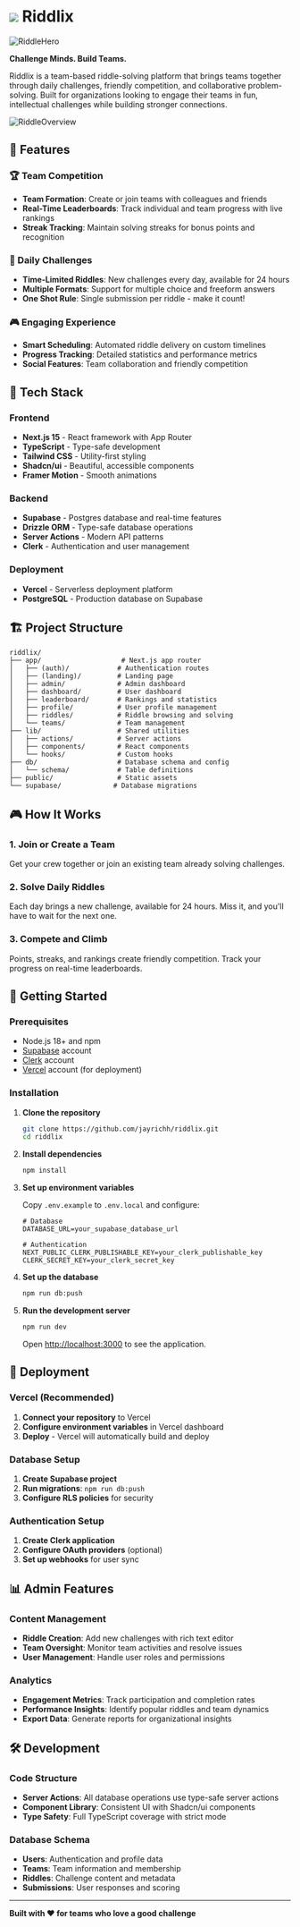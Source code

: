 # ![](<riddlix sm.png>) Riddlix

![RiddleHero](image-1.png)

**Challenge Minds. Build Teams.**

Riddlix is a team-based riddle-solving platform that brings teams together through daily challenges, friendly competition, and collaborative problem-solving. Built for organizations looking to engage their teams in fun, intellectual challenges while building stronger connections.

![RiddleOverview](image.png)

## 🎯 Features

### 🏆 Team Competition
- **Team Formation**: Create or join teams with colleagues and friends
- **Real-Time Leaderboards**: Track individual and team progress with live rankings
- **Streak Tracking**: Maintain solving streaks for bonus points and recognition

### 🧩 Daily Challenges
- **Time-Limited Riddles**: New challenges every day, available for 24 hours
- **Multiple Formats**: Support for multiple choice and freeform answers
- **One Shot Rule**: Single submission per riddle - make it count!

### 🎮 Engaging Experience
- **Smart Scheduling**: Automated riddle delivery on custom timelines
- **Progress Tracking**: Detailed statistics and performance metrics
- **Social Features**: Team collaboration and friendly competition

## 🚀 Tech Stack

### Frontend
- **Next.js 15** - React framework with App Router
- **TypeScript** - Type-safe development
- **Tailwind CSS** - Utility-first styling
- **Shadcn/ui** - Beautiful, accessible components
- **Framer Motion** - Smooth animations

### Backend
- **Supabase** - Postgres database and real-time features
- **Drizzle ORM** - Type-safe database operations
- **Server Actions** - Modern API patterns
- **Clerk** - Authentication and user management

### Deployment
- **Vercel** - Serverless deployment platform
- **PostgreSQL** - Production database on Supabase

## 🏗️ Project Structure

```
riddlix/
├── app/                    # Next.js app router
│   ├── (auth)/            # Authentication routes
│   ├── (landing)/         # Landing page
│   ├── admin/             # Admin dashboard
│   ├── dashboard/         # User dashboard
│   ├── leaderboard/       # Rankings and statistics
│   ├── profile/           # User profile management
│   ├── riddles/           # Riddle browsing and solving
│   └── teams/             # Team management
├── lib/                   # Shared utilities
│   ├── actions/           # Server actions
│   ├── components/        # React components
│   └── hooks/             # Custom hooks
├── db/                    # Database schema and config
│   └── schema/            # Table definitions
├── public/                # Static assets
└── supabase/             # Database migrations
```

## 🎮 How It Works

### 1. Join or Create a Team
Get your crew together or join an existing team already solving challenges.

### 2. Solve Daily Riddles
Each day brings a new challenge, available for 24 hours. Miss it, and you'll have to wait for the next one.

### 3. Compete and Climb
Points, streaks, and rankings create friendly competition. Track your progress on real-time leaderboards.

## 🔧 Getting Started

### Prerequisites

- Node.js 18+ and npm
- [Supabase](https://supabase.com/) account
- [Clerk](https://clerk.com/) account
- [Vercel](https://vercel.com/) account (for deployment)

### Installation

1. **Clone the repository**
   ```bash
   git clone https://github.com/jayrichh/riddlix.git
   cd riddlix
   ```

2. **Install dependencies**
   ```bash
   npm install
   ```

3. **Set up environment variables**
   
   Copy `.env.example` to `.env.local` and configure:
   ```env
   # Database
   DATABASE_URL=your_supabase_database_url
   
   # Authentication
   NEXT_PUBLIC_CLERK_PUBLISHABLE_KEY=your_clerk_publishable_key
   CLERK_SECRET_KEY=your_clerk_secret_key
   ```

4. **Set up the database**
   ```bash
   npm run db:push
   ```

5. **Run the development server**
   ```bash
   npm run dev
   ```

   Open [http://localhost:3000](http://localhost:3000) to see the application.

## 🚀 Deployment

### Vercel (Recommended)

1. **Connect your repository** to Vercel
2. **Configure environment variables** in Vercel dashboard
3. **Deploy** - Vercel will automatically build and deploy

### Database Setup

1. **Create Supabase project**
2. **Run migrations**: `npm run db:push`
3. **Configure RLS policies** for security

### Authentication Setup

1. **Create Clerk application**
2. **Configure OAuth providers** (optional)
3. **Set up webhooks** for user sync

## 📊 Admin Features

### Content Management
- **Riddle Creation**: Add new challenges with rich text editor
- **Team Oversight**: Monitor team activities and resolve issues
- **User Management**: Handle user roles and permissions

### Analytics
- **Engagement Metrics**: Track participation and completion rates
- **Performance Insights**: Identify popular riddles and team dynamics
- **Export Data**: Generate reports for organizational insights

## 🛠️ Development

### Code Structure
- **Server Actions**: All database operations use type-safe server actions
- **Component Library**: Consistent UI with Shadcn/ui components
- **Type Safety**: Full TypeScript coverage with strict mode

### Database Schema
- **Users**: Authentication and profile data
- **Teams**: Team information and membership
- **Riddles**: Challenge content and metadata
- **Submissions**: User responses and scoring

---

**Built with ❤️ for teams who love a good challenge**
